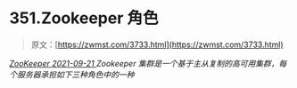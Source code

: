 <!--yml
category: 未分类
date: 0001-01-01 00:00:00
--->

# 351.Zookeeper 角色

> 原文：[https://zwmst.com/3733.html](https://zwmst.com/3733.html)

   [ *ZooKeeper* ](https://zwmst.com/zookeeper)*[ <time datetime="2021-09-22T07:24:56+08:00"> 2021-09-21 </time> ](https://zwmst.com/3733.html)  Zookeeper 集群是一个基于主从复制的高可用集群，每个服务器承担如下三种角色中的一种*